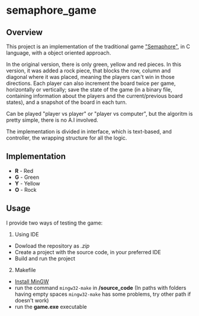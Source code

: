 # semaphore_game
## Overview
This project is an implementation of the traditional game ["Semaphore"](http://cs.gettysburg.edu/~franpe02/TrafficLightsWeb/), in C language, with a object oriented approach.

In the original version, there is only green, yellow and red pieces. In this version, it was added a rock piece, that blocks the row, column and diagonal where it was placed, meaning the players can't win in those directions.
Each player can also increment the board twice per game, horizontally or vertically; save the state of the game (in a binary file, containing information about the players and the current/previous board states), and a snapshot of the board in each turn. 

Can be played "player vs player" or "player vs computer", but the algoritm is pretty simple, there is no A.I involved.




The implementation is divided in interface, which is text-based, and controller, the wrapping structure for all the logic.

## Implementation

- **R** - Red
- **G** - Green
- **Y** - Yellow
- **O** - Rock
## Usage
I provide two ways of testing the game:

1. Using IDE
  - Dowload the repository as _.zip_
  - Create a project with the source code, in your preferred IDE
  - Build and run the project      
2. Makefile
  - [Install MinGW](https://www.mingw-w64.org/)
  - run the command `mingw32-make` in **/source_code** (In paths with folders having empty spaces `mingw32-make` has some problems, try other path if doesn't work)
  -  run the **game.exe** executable



